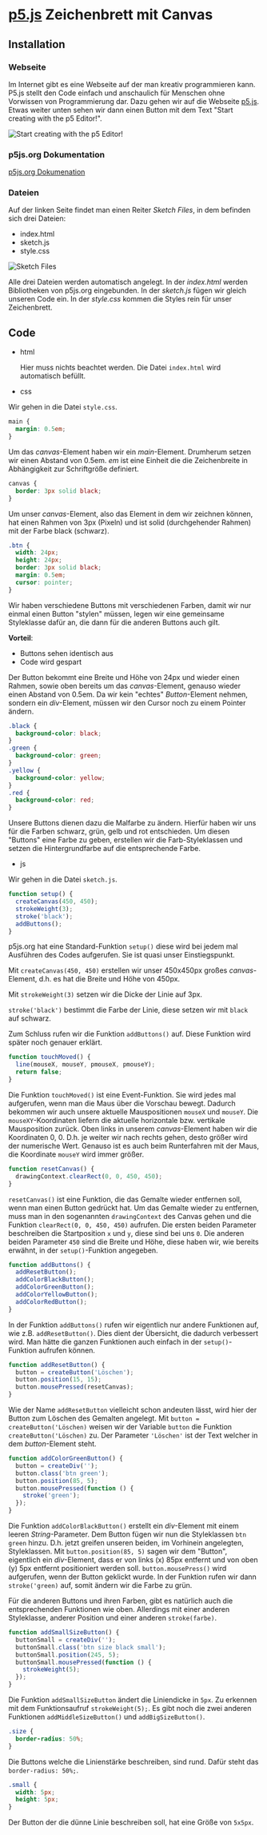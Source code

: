 # [p5.js](https://p5js.org/) Zeichenbrett mit Canvas

## Installation

### Webseite

Im Internet gibt es eine Webseite auf der man kreativ programmieren kann. P5.js stellt den Code einfach und anschaulich für Menschen ohne Vorwissen von Programmierung dar. Dazu gehen wir auf die Webseite [p5.js](https://p5js.org/). Etwas weiter unten sehen wir dann einen Button mit dem Text "Start creating with the p5 Editor!".

![Start creating with the p5 Editor!](https://github.com/bennymeier/p5js-canvas-drawing/blob/main/editor_button.png?raw=true)

### p5js.org Dokumentation

[p5js.org Dokumenation](https://p5js.org/reference/#)

### Dateien

Auf der linken Seite findet man einen Reiter _Sketch Files_, in dem befinden sich drei Dateien:

- index.html
- sketch.js
- style.css

![Sketch Files](https://github.com/bennymeier/p5js-canvas-drawing/blob/main/files_menu.png?raw=true)

Alle drei Dateien werden automatisch angelegt. In der _index.html_ werden Bibliotheken von p5js.org eingebunden. In der _sketch.js_ fügen wir gleich unseren Code ein. In der _style.css_ kommen die Styles rein für unser Zeichenbrett.

## Code

- html

  Hier muss nichts beachtet werden. Die Datei `index.html` wird automatisch befüllt.

- css

Wir gehen in die Datei `style.css`.

```css
main {
  margin: 0.5em;
}
```

Um das _canvas_-Element haben wir ein _main_-Element. Drumherum setzen wir einen Abstand von 0.5em. _em_ ist eine Einheit die die Zeichenbreite in Abhängigkeit zur Schriftgröße definiert.

```css
canvas {
  border: 3px solid black;
}
```

Um unser _canvas_-Element, also das Element in dem wir zeichnen können, hat einen Rahmen von 3px (Pixeln) und ist solid (durchgehender Rahmen) mit der Farbe black (schwarz).

```css
.btn {
  width: 24px;
  height: 24px;
  border: 3px solid black;
  margin: 0.5em;
  cursor: pointer;
}
```

Wir haben verschiedene Buttons mit verschiedenen Farben, damit wir nur einmal einen Button "stylen" müssen, legen wir eine gemeinsame Styleklasse dafür an, die dann für die anderen Buttons auch gilt.

**Vorteil**:

- Buttons sehen identisch aus
- Code wird gespart

Der Button bekommt eine Breite und Höhe von 24px und wieder einen Rahmen, sowie oben bereits um das _canvas_-Element, genauso wieder einen Abstand von 0.5em. Da wir kein "echtes" _Button_-Element nehmen, sondern ein _div_-Element, müssen wir den Cursor noch zu einem Pointer ändern.

```css
.black {
  background-color: black;
}
.green {
  background-color: green;
}
.yellow {
  background-color: yellow;
}
.red {
  background-color: red;
}
```

Unsere Buttons dienen dazu die Malfarbe zu ändern. Hierfür haben wir uns für die Farben schwarz, grün, gelb und rot entschieden. Um diesen "Buttons" eine Farbe zu geben, erstellen wir die Farb-Styleklassen und setzen die Hintergrundfarbe auf die entsprechende Farbe.

- js

Wir gehen in die Datei `sketch.js`.

```js
function setup() {
  createCanvas(450, 450);
  strokeWeight(3);
  stroke('black');
  addButtons();
}
```

p5js.org hat eine Standard-Funktion `setup()` diese wird bei jedem mal Ausführen des Codes aufgerufen. Sie ist quasi unser Einstiegspunkt.

Mit `createCanvas(450, 450)` erstellen wir unser 450x450px großes _canvas_-Element, d.h. es hat die Breite und Höhe von 450px.

Mit `strokeWeight(3)` setzen wir die Dicke der Linie auf 3px.

`stroke('black')` bestimmt die Farbe der Linie, diese setzen wir mit `black` auf schwarz.

Zum Schluss rufen wir die Funktion `addButtons()` auf. Diese Funktion wird später noch genauer erklärt.

```js
function touchMoved() {
  line(mouseX, mouseY, pmouseX, pmouseY);
  return false;
}
```

Die Funktion `touchMoved()` ist eine Event-Funktion. Sie wird jedes mal aufgerufen, wenn man die Maus über die Vorschau bewegt. Dadurch bekommen wir auch unsere aktuelle Mauspositionen `mouseX` und `mouseY`. Die `mouseXY`-Koordinaten liefern die aktuelle horizontale bzw. vertikale Mausposition zurück. Oben links in unserem _canvas_-Element haben wir die Koordinaten 0, 0. D.h. je weiter wir nach rechts gehen, desto größer wird der numerische Wert. Genauso ist es auch beim Runterfahren mit der Maus, die Koordinate `mouseY` wird immer größer.

```js
function resetCanvas() {
  drawingContext.clearRect(0, 0, 450, 450);
}
```

`resetCanvas()` ist eine Funktion, die das Gemalte wieder entfernen soll, wenn man einen Button gedrückt hat. Um das Gemalte wieder zu entfernen, muss man in den sogenannten `drawingContext` des Canvas gehen und die Funktion `clearRect(0, 0, 450, 450)` aufrufen. Die ersten beiden Parameter beschreiben die Startposition `x` und `y`, diese sind bei uns `0`. Die anderen beiden Parameter `450` sind die Breite und Höhe, diese haben wir, wie bereits erwähnt, in der `setup()`-Funktion angegeben.

```js
function addButtons() {
  addResetButton();
  addColorBlackButton();
  addColorGreenButton();
  addColorYellowButton();
  addColorRedButton();
}
```

In der Funktion `addButtons()` rufen wir eigentlich nur andere Funktionen auf, wie z.B. `addResetButton()`. Dies dient der Übersicht, die dadurch verbessert wird. Man hätte die ganzen Funktionen auch einfach in der `setup()`-Funktion aufrufen können.

```js
function addResetButton() {
  button = createButton('Löschen');
  button.position(15, 15);
  button.mousePressed(resetCanvas);
}
```

Wie der Name `addResetButton` vielleicht schon andeuten lässt, wird hier der Button zum Löschen des Gemalten angelegt. Mit `button = createButton('Löschen)` weisen wir der Variable `button` die Funktion `createButton('Löschen)` zu. Der Parameter `'Löschen'` ist der Text welcher in dem _button_-Element steht.

```js
function addColorGreenButton() {
  button = createDiv('');
  button.class('btn green');
  button.position(85, 5);
  button.mousePressed(function () {
    stroke('green');
  });
}
```

Die Funktion `addColorBlackButton()` erstellt ein _div_-Element mit einem leeren _String_-Parameter. Dem Button fügen wir nun die Styleklassen `btn green` hinzu. D.h. jetzt greifen unseren beiden, im Vorhinein angelegten, Styleklassen. Mit `button.position(85, 5)` sagen wir dem "Button", eigentlich ein _div_-Element, dass er von links (x) 85px entfernt und von oben (y) 5px entfernt positioniert werden soll.
`button.mousePress()` wird aufgerufen, wenn der Button geklickt wurde. In der Funktion rufen wir dann `stroke('green)` auf, somit ändern wir die Farbe zu grün.

Für die anderen Buttons und ihren Farben, gibt es natürlich auch die entsprechenden Funktionen wie oben. Allerdings mit einer anderen Styleklasse, anderer Position und einer anderen `stroke(farbe)`.

```js
function addSmallSizeButton() {
  buttonSmall = createDiv('');
  buttonSmall.class('btn size black small');
  buttonSmall.position(245, 5);
  buttonSmall.mousePressed(function () {
    strokeWeight(5);
  });
}
```

Die Funktion `addSmallSizeButton` ändert die Liniendicke in `5px`. Zu erkennen mit dem Funktionsaufruf `strokeWeight(5);`. Es gibt noch die zwei anderen Funktionen `addMiddleSizeButton()` und `addBigSizeButton()`.

```css
.size {
  border-radius: 50%;
}
```

Die Buttons welche die Linienstärke beschreiben, sind rund. Dafür steht das `border-radius: 50%;`.

```css
.small {
  width: 5px;
  height: 5px;
}
```

Der Button der die dünne Linie beschreiben soll, hat eine Größe von `5x5px`.
